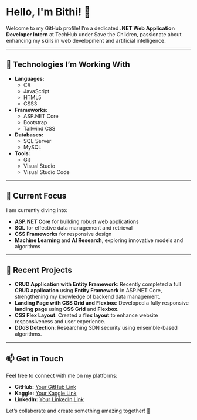 # Hello, I'm Bithi! 👋

Welcome to my GitHub profile! I’m a dedicated **.NET Web Application Developer Intern** at TechHub under Save the Children, passionate about enhancing my skills in web development and artificial intelligence.

---

## 🔧 Technologies I’m Working With
- **Languages:** 
  - C#
  - JavaScript
  - HTML5
  - CSS3
- **Frameworks:** 
  - ASP.NET Core
  - Bootstrap
  - Tailwind CSS
- **Databases:** 
  - SQL Server
  - MySQL
- **Tools:** 
  - Git
  - Visual Studio
  - Visual Studio Code

---

## 🌱 Current Focus
I am currently diving into:
- **ASP.NET Core** for building robust web applications
- **SQL** for effective data management and retrieval
- **CSS Frameworks** for responsive design
- **Machine Learning** and **AI Research**, exploring innovative models and algorithms

---

## 🚀 Recent Projects
- **CRUD Application with Entity Framework**: Recently completed a full **CRUD application** using **Entity Framework** in ASP.NET Core, strengthening my knowledge of backend data management.
- **Landing Page with CSS Grid and Flexbox**: Developed a fully responsive **landing page** using **CSS Grid** and **Flexbox**.
- **CSS Flex Layout**: Created a **flex layout** to enhance website responsiveness and user experience.
- **DDoS Detection**: Researching SDN security using ensemble-based algorithms.

---

## 📫 Get in Touch
Feel free to connect with me on my platforms:
- **GitHub:** [Your GitHub Link](https://github.com/bithi769845)
- **Kaggle:** [Your Kaggle Link](https://www.kaggle.com/msbithi)
- **LinkedIn:** [Your LinkedIn Link](https://www.linkedin.com/in/ms-bithi-baa851219)

Let’s collaborate and create something amazing together! 🌟
